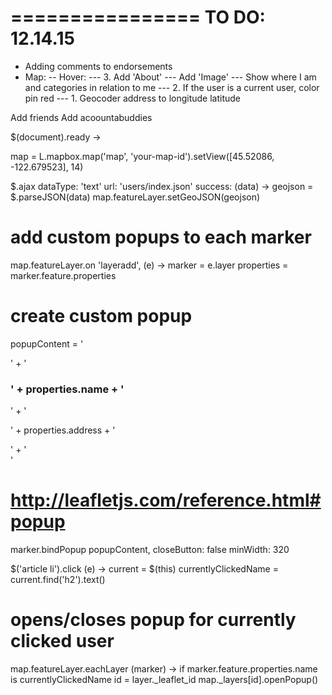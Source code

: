 

================
TO DO: 12.14.15
================
- Adding comments to endorsements
- Map: 
-- Hover: 
--- 3. Add 'About' 
--- Add 'Image'
--- Show where I am and categories in relation to me
--- 2. If the user is a current user, color pin red
--- 1. Geocoder address to longitude latitude 


Add friends
Add acoountabuddies


$(document).ready ->

map = L.mapbox.map('map', 'your-map-id').setView([45.52086, -122.679523], 14)

$.ajax
  dataType: 'text'
  url: 'users/index.json'
  success: (data) ->
    geojson = $.parseJSON(data)
    map.featureLayer.setGeoJSON(geojson)

# add custom popups to each marker
map.featureLayer.on 'layeradd', (e) ->
  marker = e.layer
  properties = marker.feature.properties

  # create custom popup
  popupContent =  '<div class="popup">' +
                    '<h3>' + properties.name + '</h3>' +
                    '<p>' + properties.address + '</p>' +
                  '</div>'

  # http://leafletjs.com/reference.html#popup
  marker.bindPopup popupContent,
    closeButton: false
    minWidth: 320

 $('article li').click (e) ->
  current = $(this)
  currentlyClickedName = current.find('h2').text()

  # opens/closes popup for currently clicked user
  map.featureLayer.eachLayer (marker) ->
    if marker.feature.properties.name is currentlyClickedName
      id = layer._leaflet_id
      map._layers[id].openPopup()